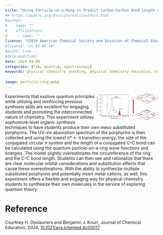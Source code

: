 ```yaml
---
title: "Using Particle-on-a-Ring to Predict Carbon–Carbon Bond Length of Synthesized Porphyrins"
## https://quarto.org/docs/journals/authors.html
#author:
#  - name: ""
#    affiliations:
#     - name: ""
license: "©2024 American Chemical Society and Division of Chemical Education, Inc."
#license: "CC BY-NC-SA"
#draft: true
#date-modified:
date: 2024-04-09
categories: [lab, quantum, spectroscopy]
keywords: physical chemistry teaching, physical chemistry education, teaching resources, physical chemistry laboratory, particle on a ring, quantum, spectroscopy, synthesis

image: particle-ring.webp
---
```

<img src="particle-ring.webp" width="40%" align="right"/>

Experiments that explore quantum principles while utilizing and reinforcing previous synthesis skills are excellent for engaging students and promoting the interconnected nature of chemistry. This experiment utilizes sophomore-level organic synthesis techniques to have students produce their own meso substituted porphyrins. The UV–vis absorption spectrum of the porphyrins is then collected and using the lowest π\* ← π transition energy, the size of the conjugated circular π system and the length of a conjugated C–C bond can be calculated using the quantum particle-on-a-ring wave functions and energies. The model slightly overestimates the circumference of the ring and the C–C bond length. Students can then see and rationalize that there are clear molecular orbital considerations and substitution effects that cause these overestimations. With the ability to synthesize multiple substituted porphyrins and potentially insert metal cations, as well, this experiment offers a flexible and engaging way for physical chemistry students to synthesize their own molecules in the service of exploring quantum theory.


# Reference

Courtney H. Deslauriers and Benjamin J. Knurr, Journal of Chemical Education, 2024,
[10.1021/acs.jchemed.4c00017](https://doi.org/10.1021/acs.jchemed.4c00017)


